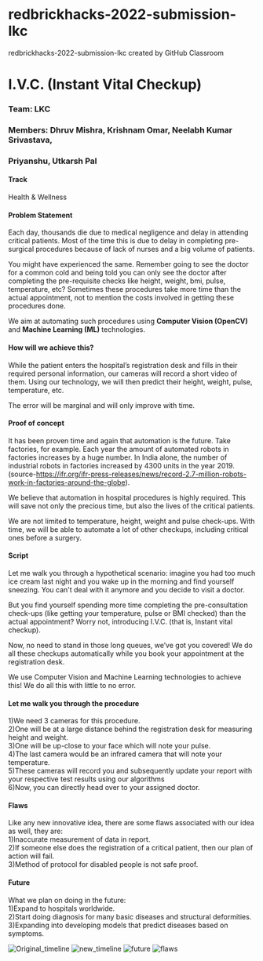 # redbrickhacks-2022-submission-lkc
redbrickhacks-2022-submission-lkc created by GitHub Classroom

# I.V.C. (Instant Vital Checkup)

### Team: LKC
### Members: Dhruv Mishra, Krishnam Omar, Neelabh Kumar Srivastava,
### Priyanshu, Utkarsh Pal
 
 
 
 
#### Track
Health & Wellness

#### Problem Statement
Each day, thousands die due to medical negligence and delay in attending critical patients. Most of the time this is due to delay in completing pre-surgical procedures because of lack of nurses and a big volume of patients. 

You might have experienced the same. Remember going to see the doctor for a common cold and being told you can only see the doctor after completing the pre-requisite checks like height, weight, bmi, pulse, temperature, etc? Sometimes these procedures take more time than the actual appointment, not to mention the costs involved in getting these procedures done.

We aim at automating such procedures using **Computer Vision (OpenCV)** and **Machine Learning (ML)** technologies.	

#### How will we achieve this?
While the patient enters the hospital’s registration desk and fills in their required personal information, our cameras will record a short video of them. Using our technology, we will then predict their height, weight, pulse, temperature, etc. 

The error will be marginal and will only improve with time.

#### Proof of concept
It has been proven time and again that automation is the future. Take factories, for example. Each year the amount of automated robots in factories increases by a huge number. In India alone, the number of industrial robots in factories increased by 4300 units in the year 2019. (source-https://ifr.org/ifr-press-releases/news/record-2.7-million-robots-work-in-factories-around-the-globe).

We believe that automation in hospital procedures is highly required. This will save not only the precious time, but also the lives of the critical patients. 

We are not limited to temperature, height, weight and pulse check-ups. With time, we will be able to automate a lot of other checkups, including critical ones before a surgery.

#### Script
Let me walk you through a hypothetical scenario: imagine you had too much ice cream last night and you wake up in the morning and find yourself sneezing. You can't deal with it anymore and you decide to visit a doctor.

But you find yourself spending more time completing the pre-consultation check-ups (like getting your temperature, pulse or BMI checked) than the actual appointment? Worry not, introducing I.V.C. (that is, Instant vital checkup). 

Now, no need to stand in those long queues, we’ve got you covered! We do all these checkups automatically while you book your appointment at the registration desk. 

We use Computer Vision and Machine Learning technologies to achieve this! We do all this with little to no error.

#### Let me walk you through the procedure
1)We need 3 cameras for this procedure. <br />
2)One will be at a large distance behind the registration desk for measuring height and weight. <br />
3)One will be up-close to your face which will note your pulse. <br />
4)The last camera would be an infrared camera that will note your temperature. <br />
5)These cameras will record you and subsequently update your report with your respective test results using our algorithms <br />
6)Now, you can directly head over to your assigned doctor. <br />

#### Flaws
Like any new innovative idea, there are some flaws associated with our idea as well, they are: <br />
1)Inaccurate measurement of data in report. <br />
2)If someone else does the registration of a critical patient, then our plan of action will fail. <br />
3)Method of protocol for disabled people is not safe proof. <br />

#### Future
What we plan on doing in the future: <br />
1)Expand to hospitals worldwide. <br />
2)Start doing diagnosis for many basic diseases and structural deformities. <br />
3)Expanding into developing models that predict diseases based on symptoms. <br />

![Original_timeline](https://github.com/nksrivastavaa/Instant-Vital-Checkup-IVC-/blob/main/Canva_Images/5.png)
![new_timeline](https://github.com/nksrivastavaa/Instant-Vital-Checkup-IVC-/blob/main/Canva_Images/7.png)
![future](https://github.com/nksrivastavaa/Instant-Vital-Checkup-IVC-/blob/main/Canva_Images/8.png)
![flaws](https://github.com/nksrivastavaa/Instant-Vital-Checkup-IVC-/blob/main/Canva_Images/9.png)
